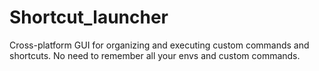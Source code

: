 # Shortcut_launcher
Cross-platform GUI for organizing and executing custom commands and shortcuts. No need to remember all your envs and custom commands.
